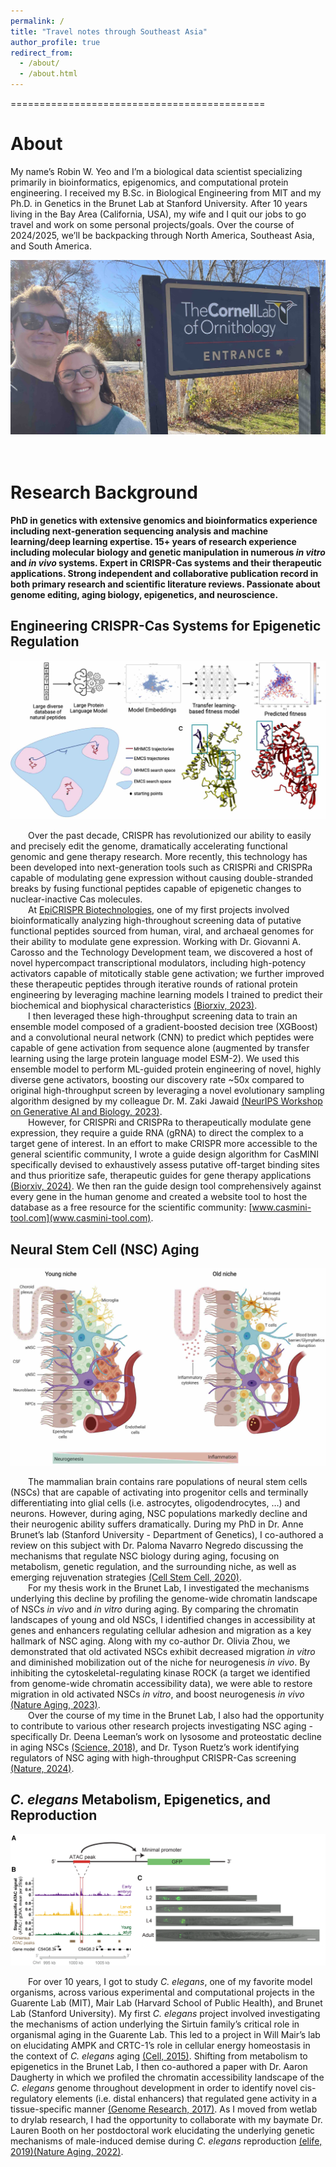 ```yaml
---
permalink: /
title: "Travel notes through Southeast Asia"
author_profile: true
redirect_from: 
  - /about/
  - /about.html
---  
```


============================================


About
======

My name’s Robin W. Yeo and I’m a biological data scientist specializing primarily in bioinformatics, epigenomics, and computational protein engineering. I received my B.Sc. in Biological Engineering from MIT and my Ph.D. in Genetics in the Brunet Lab at Stanford University. After 10 years living in the Bay Area (California, USA), my wife and I quit our jobs to go travel and work on some personal projects/goals. Over the course of 2024/2025, we’ll be backpacking through North America, Southeast Asia, and South America.

![Robin_Sara](/images/Robin_Sara_2.jpeg)
<br/>
<br/>
<br/>

Research Background
======

**PhD in genetics with extensive genomics and bioinformatics experience including next-generation sequencing analysis and machine learning/deep learning expertise. 15+ years of research experience including molecular biology and genetic manipulation in numerous _in vitro_ and _in vivo_ systems. Expert in CRISPR-Cas systems and their therapeutic applications. Strong independent and collaborative publication record in both primary research and scientific literature reviews. Passionate about genome editing, aging biology, epigenetics, and neuroscience.**


## Engineering CRISPR-Cas Systems for Epigenetic Regulation

![NBT](/images/Research_Summary/NeurIPS.jpeg)
<br/>

&emsp;&emsp;Over the past decade, CRISPR has revolutionized our ability to easily and precisely edit the genome, dramatically accelerating functional genomic and gene therapy research. More recently, this technology has been developed into next-generation tools such as CRISPRi and CRISPRa capable of modulating gene expression without causing double-stranded breaks by fusing functional peptides capable of epigenetic changes to nuclear-inactive Cas molecules. 
<br/>
&emsp;&emsp;At [EpiCRISPR Biotechnologies](https://epicrispr.com/), one of my first projects involved bioinformatically analyzing high-throughout screening data of putative functional peptides sourced from human, viral, and archaeal genomes for their ability to modulate gene expression. Working with Dr. Giovanni A. Carosso and the Technology Development team, we discovered a host of novel hypercompact transcriptional modulators, including high-potency activators capable of mitotically stable gene activation; we further improved these therapeutic peptides through iterative rounds of rational protein engineering by leveraging machine learning models I trained to predict their biochemical and biophysical characteristics [(Biorxiv, 2023)](https://www.biorxiv.org/content/10.1101/2023.06.02.543492v4).
<br/>
&emsp;&emsp;I then leveraged these high-throughput screening data to train an ensemble model composed of a gradient-boosted decision tree (XGBoost) and a convolutional neural network (CNN) to predict which peptides were capable of gene activation from sequence alone (augmented by transfer learning using the large protein language model ESM-2). We used this ensemble model to perform ML-guided protein engineering of novel, highly diverse gene activators, boosting our discovery rate ~50x compared to original high-throughput screen by leveraging a novel evolutionary sampling algorithm designed by my colleague Dr. M. Zaki Jawaid [(NeurIPS Workshop on Generative AI and Biology, 2023)](https://openreview.net/pdf?id=b54p3jCgBw).
<br/>
&emsp;&emsp;However, for CRISPRi and CRISPRa to therapeutically modulate gene expression, they require a guide RNA (gRNA) to direct the complex to a target gene of interest.  In an effort to make CRISPR more accessible to the general scientific community, I wrote a guide design algorithm for CasMINI specifically devised to exhaustively assess putative off-target binding sites and thus prioritize safe, therapeutic guides for gene therapy applications [(Biorxiv, 2024)](https://www.biorxiv.org/content/10.1101/2023.09.17.558168v2). We then ran the guide design tool comprehensively against every gene in the human genome and created a website tool to host the database as a free resource for the scientific community: [www.casmini-tool.com](www.casmini-tool.com).


## Neural Stem Cell (NSC) Aging

![NSC_aging](/images/Research_Summary/NSC_Aging.jpeg)
<br/>

&emsp;&emsp;The mammalian brain contains rare populations of neural stem cells (NSCs) that are capable of activating into progenitor cells and terminally differentiating into glial cells (i.e. astrocytes, oligodendrocytes, …) and neurons. However, during aging, NSC populations markedly decline and their neurogenic ability suffers dramatically. During my PhD in Dr. Anne Brunet’s lab (Stanford University - Department of Genetics), I co-authored a review on this subject with Dr. Paloma Navarro Negredo discussing the mechanisms that regulate NSC biology during aging, focusing on metabolism, genetic regulation, and the surrounding niche, as well as emerging rejuvenation strategies [(Cell Stem Cell, 2020)](https://pubmed.ncbi.nlm.nih.gov/32726579/).
<br/>
&emsp;&emsp;For my thesis work in the Brunet Lab, I investigated the mechanisms underlying this decline by profiling the genome-wide chromatin landscape of NSCs _in vivo_ and _in vitro_ during aging. By comparing the chromatin landscapes of young and old NSCs, I identified changes in accessibility at genes and enhancers regulating cellular adhesion and migration as a key hallmark of NSC aging. Along with my co-author Dr. Olivia Zhou, we demonstrated that old activated NSCs exhibit decreased migration _in vitro_ and diminished mobilization out of the niche for neurogenesis _in vivo_. By inhibiting the cytoskeletal-regulating kinase ROCK (a target we identified from genome-wide chromatin accessibility data), we were able to restore migration in old activated NSCs _in vitro_, and boost neurogenesis _in vivo_ [(Nature Aging, 2023)](https://pubmed.ncbi.nlm.nih.gov/37443352/).
<br/>
&emsp;&emsp;Over the course of my time in the Brunet Lab, I also had the opportunity to contribute to various other research projects investigating NSC aging - specifically Dr. Deena Leeman’s work on lysosome and proteostatic decline in aging NSCs [(Science, 2018)](https://pubmed.ncbi.nlm.nih.gov/29590078/), and Dr. Tyson Ruetz’s work identifying regulators of NSC aging with high-throughput CRISPR-Cas screening [(Nature, 2024)](https://pubmed.ncbi.nlm.nih.gov/39358505/).


## _C. elegans_ Metabolism, Epigenetics, and Reproduction

![C_elegans_Daugherty_Yeo](/images/Research_Summary/C_elegans_Daugherty_Yeo.png)
<br/>

&emsp;&emsp;For over 10 years, I got to study _C. elegans_, one of my favorite model organisms, across various experimental and computational projects in the Guarente Lab (MIT), Mair Lab (Harvard School of Public Health), and Brunet Lab (Stanford University). My first _C. elegans_ project involved investigating the mechanisms of action underlying the Sirtuin family’s critical role in organismal aging in the Guarente Lab. This led to a project in Will Mair’s lab on elucidating AMPK and CRTC-1’s role in cellular energy homeostasis in the context of _C. elegans_ aging [(Cell, 2015)](https://pubmed.ncbi.nlm.nih.gov/25723162/). Shifting from metabolism to epigenetics in the Brunet Lab, I then co-authored a paper with Dr. Aaron Daugherty in which we profiled the chromatin accessibility landscape of the _C. elegans_ genome throughout development in order to identify novel cis-regulatory elements (i.e. distal enhancers) that regulated gene activity in a tissue-specific manner [(Genome Research, 2017)](https://pubmed.ncbi.nlm.nih.gov/29141961/). As I moved from wetlab to drylab research, I had the opportunity to collaborate with my baymate Dr. Lauren Booth on her postdoctoral work elucidating the underlying genetic mechanisms of male-induced demise during _C. elegans_ reproduction [(elife, 2019)](https://pubmed.ncbi.nlm.nih.gov/31282863/)[(Nature Aging, 2022)](https://pubmed.ncbi.nlm.nih.gov/37118502/).


